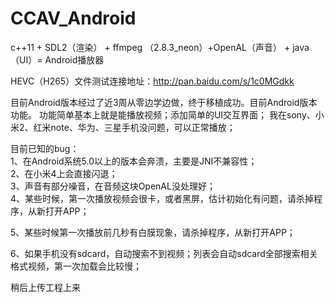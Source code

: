 # CCAV_Android
 c++11  +  SDL2（渲染） + ffmpeg （2.8.3_neon）+OpenAL（声音） + java （UI）= Android播放器

HEVC（H265）文件测试连接地址：http://pan.baidu.com/s/1c0MGdkk


目前Android版本经过了近3周从零边学边做，终于移植成功。目前Android版本功能。
功能简单基本上就是能播放视频；添加简单的UI交互界面；
我在sony、小米2、红米note、华为、三星手机没问题，可以正常播放；

目前已知的bug：                                                                                                                     
1、在Android系统5.0以上的版本会奔溃，主要是JNI不兼容性；                                                                                 
2、在小米4上会直接闪退；                                                                                                                 
3、声音有部分噪音，在音频这块OpenAL没处理好；                                                                                           
4、某些时候，第一次播放视频会很卡，或者黑屏，估计初始化有问题，请杀掉程序，从新打开APP；

5、某些时候第一次播放前几秒有白膜现象，请杀掉程序，从新打开APP；  

6、如果手机没有sdcard，自动搜索不到视频；列表会自动sdcard全部搜索相关格式视频，第一次加载会比较慢；                                      


稍后上传工程上来



